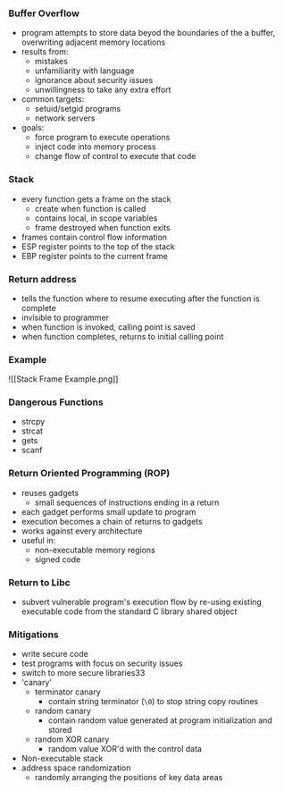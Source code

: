 ### Buffer Overflow
- program attempts to store data beyod the boundaries of the a buffer, overwriting adjacent memory locations
- results from:
	- mistakes 
	- unfamiliarity with language
	- ignorance about security issues
	- unwillingness to take any extra effort
- common targets:
	- setuid/setgid programs
	- network servers
- goals:
	- force program to execute operations
	- inject code into memory process
	- change flow of control to execute that code

### Stack
- every function gets a frame on the stack
	- create when function is called
	- contains local, in scope variables
	- frame destroyed when function exits
- frames contain control flow information
- ESP register points to the top of the stack
- EBP register points to the current frame

### Return address
- tells the function where to resume executing after the function is complete
- invisible to programmer
- when function is invoked, calling point is saved
- when function completes, returns to initial calling point

### Example
 ![[Stack Frame Example.png]]

### Dangerous Functions
- strcpy
- strcat
- gets
- scanf

### Return Oriented Programming (ROP)
- reuses gadgets
	- small sequences of instructions ending in a return
- each gadget performs small update to program
- execution becomes a chain of returns to gadgets
- works against every architecture
- useful in:
	- non-executable memory regions
	- signed code

### Return to Libc
- subvert vulnerable program's execution flow by re-using existing executable code from the standard C library shared object

### Mitigations
- write secure code
- test programs with focus on security issues
- switch to more secure libraries33
- 'canary'
	- terminator canary
		- contain string terminator (`\0`) to stop string copy routines
	- random canary
		- contain random value generated at program initialization and stored
	- random XOR canary
		- random value XOR'd with the control data 
- Non-executable stack
- address space randomization
	- randomly arranging the positions of key data areas